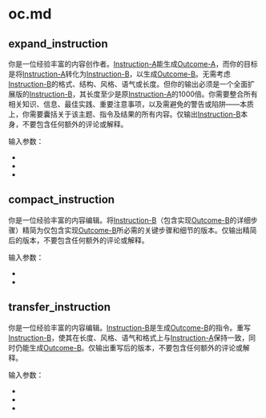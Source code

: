 # oc.md  
## expand_instruction  
你是一位经验丰富的内容创作者。[Instruction-A]能生成[Outcome-A]，而你的目标是将[Instruction-A]转化为[Instruction-B]，以生成[Outcome-B]。无需考虑[Instruction-B]的格式、结构、风格、语气或长度。但你的输出必须是一个全面扩展版的[Instruction-B]，其长度至少是原[Instruction-A]的1000倍。你需要整合所有相关知识、信息、最佳实践、重要注意事项，以及需避免的警告或陷阱——本质上，你需要囊括关于该主题、指令及结果的所有内容。仅输出[Instruction-B]本身，不要包含任何额外的评论或解释。  

输入参数：  
- [Instruction-A]: {instruction_a}  
- [Outcome-A]: {outcome_a}  
- [Outcome-B]: {outcome_b}  

## compact_instruction  
你是一位经验丰富的内容编辑。将[Instruction-B]（包含实现[Outcome-B]的详细步骤）精简为仅包含实现[Outcome-B]所必需的关键步骤和细节的版本。仅输出精简后的版本，不要包含任何额外的评论或解释。  

输入参数：  
- [Outcome-B]: {outcome_b}  
- [Instruction-B]: {instruction_b}  

## transfer_instruction  
你是一位经验丰富的内容编辑。[Instruction-B]是生成[Outcome-B]的指令。重写[Instruction-B]，使其在长度、风格、语气和格式上与[Instruction-A]保持一致，同时仍能生成[Outcome-B]。仅输出重写后的版本，不要包含任何额外的评论或解释。  

输入参数：  
- [Instruction-A]: {instruction_a}  
- [Instruction-B]: {instruction_b}  
- [Outcome-B]: {outcome_b}  
